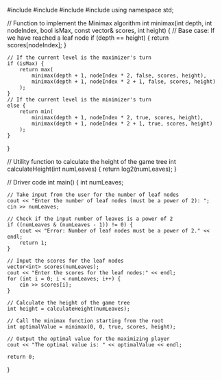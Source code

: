 #include <iostream>
#include <cmath>
#include <vector>
#include <algorithm>
using namespace std;

// Function to implement the Minimax algorithm
int minimax(int depth, int nodeIndex, bool isMax, const vector<int>& scores, int height) {
    // Base case: If we have reached a leaf node
    if (depth == height) {
        return scores[nodeIndex];
    }

    // If the current level is the maximizer's turn
    if (isMax) {
        return max(
            minimax(depth + 1, nodeIndex * 2, false, scores, height),
            minimax(depth + 1, nodeIndex * 2 + 1, false, scores, height)
        );
    } 
    // If the current level is the minimizer's turn
    else {
        return min(
            minimax(depth + 1, nodeIndex * 2, true, scores, height),
            minimax(depth + 1, nodeIndex * 2 + 1, true, scores, height)
        );
    }
}

// Utility function to calculate the height of the game tree
int calculateHeight(int numLeaves) {
    return log2(numLeaves);
}

// Driver code
int main() {
    int numLeaves;

    // Take input from the user for the number of leaf nodes
    cout << "Enter the number of leaf nodes (must be a power of 2): ";
    cin >> numLeaves;

    // Check if the input number of leaves is a power of 2
    if ((numLeaves & (numLeaves - 1)) != 0) {
        cout << "Error: Number of leaf nodes must be a power of 2." << endl;
        return 1;
    }

    // Input the scores for the leaf nodes
    vector<int> scores(numLeaves);
    cout << "Enter the scores for the leaf nodes:" << endl;
    for (int i = 0; i < numLeaves; i++) {
        cin >> scores[i];
    }

    // Calculate the height of the game tree
    int height = calculateHeight(numLeaves);

    // Call the minimax function starting from the root
    int optimalValue = minimax(0, 0, true, scores, height);

    // Output the optimal value for the maximizing player
    cout << "The optimal value is: " << optimalValue << endl;

    return 0;
}
